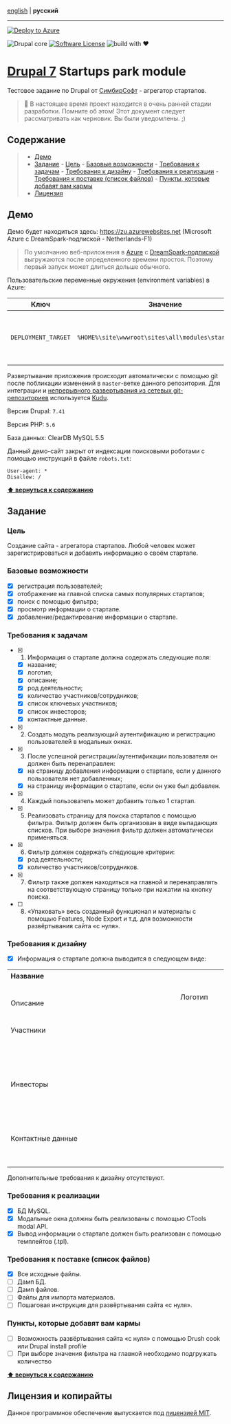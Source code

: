 [english](https://github.com/thekondrashov/drupal-startupspark/blob/master/README.en.md) | **русский**
- - -

[![Deploy to Azure][Azure]](https://azuredeploy.net)

![Drupal core][Drupal] [![Software License][MIT]](https://github.com/thekondrashov/drupal-startupspark/blob/master/LICENSE) ![build with ❤][Love]

# [Drupal 7](https://drupal.org) Startups park module
Тестовое задание по Drupal от [СимбирСофт](http://www.simbirsoft.com/ruru/) - агрегатор стартапов.
> :construction: В настоящее время проект находится в очень ранней стадии разработки. Помните об этом! Этот документ следует рассматривать как черновик. Вы были уведомлены. ;)

## Содержание

> - [Демо](#Демо)
> - [Задание](#Задание)
    - [Цель](#Цель)
    - [Базовые возможности](#Базовые-возможности)
    - [Требования к задачам](#Требования-к-задачам)
    - [Требования к дизайну](#Требования-к-дизайну)
    - [Требования к реализации](#Требования-к-реализации)
    - [Требования к поставке (список файлов)](#Требования-к-поставке-список-файлов)
    - [Пункты, которые добавят вам кармы](#Пункты-которые-добавят-вам-кармы)
> - [Лицензия](#Лицензия-и-копирайты)

## Демо
Демо будет находиться здесь: https://zu.azurewebsites.net (Microsoft Azure с DreamSpark-подпиской - Netherlands-F1)
> По умолчанию веб-приложения в [Azure](https://portal.azure.com) с [DreamSpark-подпиской](http://www.dreamspark.ru) выгружаются после определенного времени простоя. Поэтому первый запуск может длиться дольше обычного.

Пользовательские переменные окружения (environment variables) в Azure:

|Ключ|Значение|Предназначение|
|---|---|---|
|`DEPLOYMENT_TARGET`|`%HOME%\site\wwwroot\sites\all\modules\startupspark`|Место развёртывания приложения. Обычно это папка `wwwroot `. [Источник](https://github.com/projectkudu/kudu/wiki/Deployment-hooks#environment-variables)|

Развертывание приложения происходит автоматически с помощью git после побликации изменений в `master`-ветке данного репозитория.
Для интеграции и [непрерывного развертывания из сетевых git-репозиториев](https://azure.microsoft.com/ru-ru/documentation/articles/web-sites-publish-source-control/#Step7) используется [Kudu](https://github.com/projectkudu/kudu/wiki).

Версия Drupal: `7.41`

Версия PHP: `5.6`

База данных: ClearDB MySQL 5.5

Данный демо-сайт закрыт от индексации поисковыми роботами с помощью инструкций в файле `robots.txt`:
```
User-agent: *
Disallow: /
```

**[⬆ вернуться к содержанию](#Содержание)**

## Задание

### Цель
Создание сайта - агрегатора стартапов. Любой человек может зарегистрироваться и добавить информацию о своём стартапе.

### Базовые возможности
- [x] регистрация пользователей;
- [x] отображение на главной списка самых популярных стартапов;
- [x] поиск с помощью фильтра;
- [x] просмотр информации о стартапе.
- [x] добавление/редактирование информации о стартапе.

### Требования к задачам
- [x] 1. Информация о стартапе должна содержать следующие поля:
  - [x] название;
  - [x] логотип;
  - [x] описание;
  - [x] род деятельности;
  - [x] количество участников/сотрудников;
  - [x] список ключевых участников;
  - [x] список инвесторов;
  - [x] контактные данные.
- [x] 2. Создать модуль реализующий аутентификацию и регистрацию пользователей в модальных окнах.
- [x] 3. После успешной регистрации/аутентификации пользователя он должен быть перенаправлен:
  - [x] на страницу добавления информации о стартапе, если у данного пользователя нет добавленных;
  - [x] на страницу информации о стартапе, если он уже был добавлен.
- [x] 4. Каждый пользователь может добавить только 1 стартап.
- [x] 5. Реализовать страницу для поиска стартапов с помощью фильтра. Фильтр должен быть организован в виде выпадающих списков. При выборе значения фильтр должен автоматически применяться.
- [x] 6. Фильтр должен содержать следующие критерии:
  - [x] род деятельности;
  - [x] количество участников/сотрудников.
- [x] 7. Фильтр также должен находиться на главной и перенаправлять на соответствующую страницу только при нажатии на кнопку поиска.
- [ ] 8. «Упаковать» весь созданный функционал и материалы с помощью Features, Node Export и т.д. для возможности развёртывания сайта «с нуля».

### Требования к дизайну
- [x] Информация о стартапе должна выводится в следующем виде:

<table width="600">
  <tr> 
    <th colspan="3" align="left">Название</th>
    <td rowspan="2" align="center">Логотип</td>
  </tr>
  <tr>
    <td colspan="3" height="100">Описание</td>
  </tr>
  <tr>
    <td colspan="4">Участники</td>
  </tr>
  <tr>
    <td width="150" height="100">&nbsp;</td>
    <td width="150">&nbsp;</td>
    <td width="150">&nbsp;</td>
    <td width="150">&nbsp;</td>
  </tr>
  <tr>
    <td colspan="4">Инвесторы</td>
  </tr>
  <tr>
    <td height="100">&nbsp;</td>
    <td>&nbsp;</td>
    <td>&nbsp;</td>
    <td>&nbsp;</td>
  </tr>
  <tr>
    <td colspan="4">Контактные данные</td>
  </tr>
  <tr>
    <td>&nbsp;</td>
    <td></td>
    <td></td>
    <td></td>
  </tr>
  <tr>
    <td>&nbsp;</td>
    <td></td>
    <td></td>
    <td></td>
  </tr>
</table>

Дополнительные требования к дизайну отсутствуют.

### Требования к реализации
- [x] БД MySQL.
- [x] Модальные окна должны быть реализованы с помощью CTools modal API.
- [x] Вывод информации о стартапе должен быть реализован с помощью темплейтов (.tpl).

### Требования к поставке (список файлов)
- [x] Все исходные файлы.
- [ ] Дамп БД.
- [ ] Дамп файлов.
- [ ] Файлы для импорта материалов.
- [ ] Пошаговая инструкция для развёртывания сайта «с нуля».

### Пункты, которые добавят вам кармы
- [ ] Возможность развёртывания сайта «с нуля» с помощью Drush cook или Drupal install profile
- [ ] При выборе значения фильтра на главной необходимо подгружать количество

**[⬆ вернуться к содержанию](#Содержание)**

## Лицензия и копирайты

Данное программное обеспечение выпускается под [лицензией MIT](https://github.com/thekondrashov/drupal-startupspark/blob/master/LICENSE).


[Azure]: https://azuredeploy.net/deploybutton.png "Deploy to Azure"
[Drupal]: https://img.shields.io/badge/Drupal%20core-v7.x-0077c0.svg?style=flat&logo=data:image/svg%2Bxml;charset=utf8,%3Csvg%20xmlns=%27http://www.w3.org/2000/svg%27%20width=%271792%27%20height=%271792%27%3E%3Cpath%20fill=%27%23fff%27%20d=%27M1295%201586q-5-19-24-5-30%2022-87%2039t-131%2017q-129%200-193-49-5-4-13-4-11%200-26%2012-7%206-7.5%2016t7.5%2020q34%2032%2087.5%2046t102.5%2012.5%2099-4.5q41-4%2084.5-20.5t65-30%2028.5-20.5q12-12%207-29zm-39-115q-19-47-39-61-23-15-76-15-47%200-71%2010-29%2012-78%2056-26%2024-12%2044%209%208%2017.5%204.5t31.5-23.5q3-2%2010.5-8.5t10.5-8.5%2010-7%2011.5-7%2012.5-5%2015-4.5%2016.5-2.5%2020.5-1q27%200%2044.5%207.5t23%2014.5%2013.5%2022q10%2017%2012.5%2020t12.5-1q23-12%2014-34zm355-281q0-22-5-44.5t-16.5-45-34-36.5-52.5-14q-33%200-97%2041.5t-129%2083.5-101%2042q-27%201-63.5-19t-76-49-83.5-58-100-49-111-19q-115%201-197%2078.5T461%201280q-2%20112%2074%20164%2029%2020%2062.5%2028.5T701%201481q57%200%20132-32.5t134-71%20120-70.5%2093-31q26%201%2065%2031.5t71.5%2067%2068%2067.5%2055.5%2032q35%203%2058.5-14t55.5-63q28-41%2042.5-101t14.5-106zm53-160q0%20164-62%20304.5t-166%20236-242.5%20149.5-290.5%2054-293-57.5-247.5-157T192%201318t-64-302q0-89%2019.5-172.5t49-145.5T267%20579.5t78.5-94T424%20416t64.5-46.5T531%20345q14-8%2051-26.5t54.5-28.5%2048-30%2060.5-44q36-28%2058-72.5T833%2018q129%20155%20186%20193%2044%2029%20130%2068t129%2066q21%2013%2039%2025t60.5%2046.5%2076%2070.5%2075%2095%2069%20122%2047%20148.5T1664%201030z%27/%3E%3C/svg%3E "Drupal core"
[Love]: https://img.shields.io/badge/build%20with-%E2%9D%A4-d35b09.svg?style=flat "build with ❤"
[MIT]: https://img.shields.io/badge/license-MIT-brightgreen.svg?style=flat "The MIT License (MIT)"
